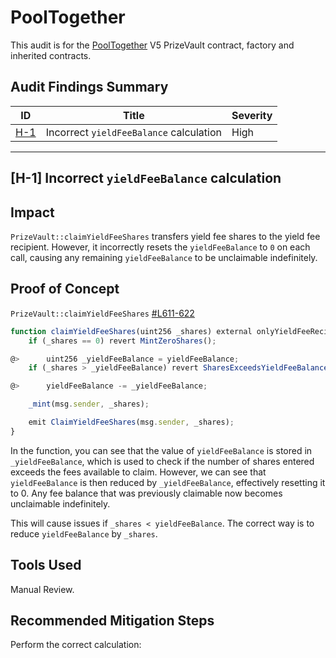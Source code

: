 # PoolTogether

This audit is for the [PoolTogether](https://code4rena.com/audits/2024-03-pooltogether) V5 PrizeVault contract, factory and inherited contracts.

## Audit Findings Summary

| ID | Title | Severity |
|----|----------|----------|
| [H-1](#h-1-incorrect-yieldfeebalance-calculation) | Incorrect `yieldFeeBalance` calculation | High |
---

## [H-1] Incorrect `yieldFeeBalance` calculation

## Impact
`PrizeVault::claimYieldFeeShares` transfers yield fee shares to the yield fee recipient. However, it incorrectly resets the `yieldFeeBalance` to `0` on each call, causing any remaining `yieldFeeBalance` to be unclaimable indefinitely.

## Proof of Concept
`PrizeVault::claimYieldFeeShares` [#L611-622](https://github.com/code-423n4/2024-03-pooltogether/blob/480d58b9e8611c13587f28811864aea138a0021a/pt-v5-vault/src/PrizeVault.sol#L611-L622)

```javascript
function claimYieldFeeShares(uint256 _shares) external onlyYieldFeeRecipient {
    if (_shares == 0) revert MintZeroShares();

@>      uint256 _yieldFeeBalance = yieldFeeBalance;
    if (_shares > _yieldFeeBalance) revert SharesExceedsYieldFeeBalance(_shares, _yieldFeeBalance);

@>      yieldFeeBalance -= _yieldFeeBalance;

    _mint(msg.sender, _shares);

    emit ClaimYieldFeeShares(msg.sender, _shares);
}
```

In the function, you can see that the value of `yieldFeeBalance` is stored in `_yieldFeeBalance`, which is used to check if the number of shares entered exceeds the fees available to claim. However, we can see that `yieldFeeBalance` is then reduced by `_yieldFeeBalance`, effectively resetting it to 0. Any fee balance that was previously claimable now becomes unclaimable indefinitely.

This will cause issues if `_shares < yieldFeeBalance`. The correct way is to reduce `yieldFeeBalance` by `_shares`.

## Tools Used
Manual Review.

## Recommended Mitigation Steps
Perform the correct calculation:
